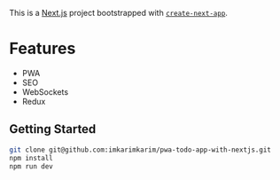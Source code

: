 This is a [Next.js](https://nextjs.org/) project bootstrapped with [`create-next-app`](https://github.com/vercel/next.js/tree/canary/packages/create-next-app).

# Features

- PWA
- SEO
- WebSockets
- Redux

## Getting Started

```bash
git clone git@github.com:imkarimkarim/pwa-todo-app-with-nextjs.git
npm install
npm run dev
```
